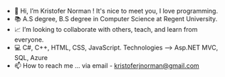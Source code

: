 - 👋 Hi, I’m Kristofer Norman ! It's nice to meet you, I love programming. 
- 📚 A.S degree, B.S degree in Computer Science at Regent University.
- 📈 I’m looking to collaborate with others, teach, and learn from everyone.
- 💻 C#, C++, HTML, CSS, JavaScript. Technologies --> Asp.NET MVC, SQL, Azure
- 📫 How to reach me ... via email - kristoferjnorman@gmail.com
